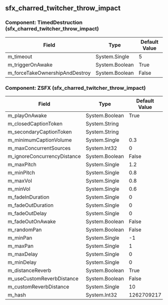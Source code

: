 ## sfx_charred_twitcher_throw_impact

### Component: TimedDestruction (sfx_charred_twitcher_throw_impact)

|Field|Type|Default Value|
|---|---|---|
|m_timeout|System.Single|5|
|m_triggerOnAwake|System.Boolean|True|
|m_forceTakeOwnershipAndDestroy|System.Boolean|False|

### Component: ZSFX (sfx_charred_twitcher_throw_impact)

|Field|Type|Default Value|
|---|---|---|
|m_playOnAwake|System.Boolean|True|
|m_closedCaptionToken|System.String||
|m_secondaryCaptionToken|System.String||
|m_minimumCaptionVolume|System.Single|0.3|
|m_maxConcurrentSources|System.Int32|0|
|m_ignoreConcurrencyDistance|System.Boolean|False|
|m_maxPitch|System.Single|1.2|
|m_minPitch|System.Single|0.8|
|m_maxVol|System.Single|0.8|
|m_minVol|System.Single|0.6|
|m_fadeInDuration|System.Single|0|
|m_fadeOutDuration|System.Single|0|
|m_fadeOutDelay|System.Single|0|
|m_fadeOutOnAwake|System.Boolean|False|
|m_randomPan|System.Boolean|False|
|m_minPan|System.Single|-1|
|m_maxPan|System.Single|1|
|m_maxDelay|System.Single|0|
|m_minDelay|System.Single|0|
|m_distanceReverb|System.Boolean|True|
|m_useCustomReverbDistance|System.Boolean|False|
|m_customReverbDistance|System.Single|10|
|m_hash|System.Int32|1262709217|

